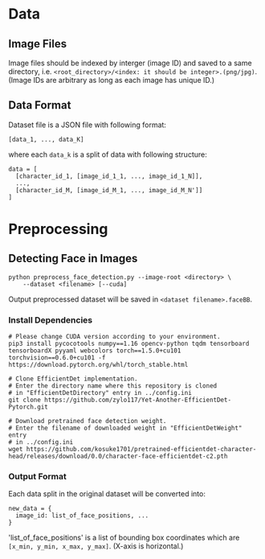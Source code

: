 # Data
## Image Files

Image files should be indexed by interger (image ID) and saved to a same directory, i.e. `<root_directory>/<index: it should be integer>.(png/jpg)`. (Image IDs are arbitrary as long as each image has unique ID.)

## Data Format

Dataset file is a JSON file with following format:

```
[data_1, ..., data_K]
```

where each `data_k` is a split of data with following structure:

```
data = [
  [character_id_1, [image_id_1_1, ..., image_id_1_N]],
  ...,
  [character_id_M, [image_id_M_1, ..., image_id_M_N']]
]
```

# Preprocessing

## Detecting Face in Images

```
python preprocess_face_detection.py --image-root <directory> \
    --dataset <filename> [--cuda]
```

Output preprocessed dataset will be saved in `<dataset filename>.faceBB`.

### Install Dependencies

```
# Please change CUDA version according to your environment.
pip3 install pycocotools numpy==1.16 opencv-python tqdm tensorboard tensorboardX pyyaml webcolors torch==1.5.0+cu101 torchvision==0.6.0+cu101 -f https://download.pytorch.org/whl/torch_stable.html

# Clone EfficientDet implementation.
# Enter the directory name where this repository is cloned
# in "EfficientDetDirectory" entry in ../config.ini
git clone https://github.com/zylo117/Yet-Another-EfficientDet-Pytorch.git

# Download pretrained face detection weight.
# Enter the filename of downloaded weight in "EfficientDetWeight" entry
# in ../config.ini
wget https://github.com/kosuke1701/pretrained-efficientdet-character-head/releases/download/0.0/character-face-efficientdet-c2.pth
```

### Output Format

Each data split in the original dataset will be converted into:

```
new_data = {
  image_id: list_of_face_positions, ...
}
```

'list_of_face_positions' is a list of bounding box coordinates which are `[x_min, y_min, x_max, y_max]`. (X-axis is horizontal.)